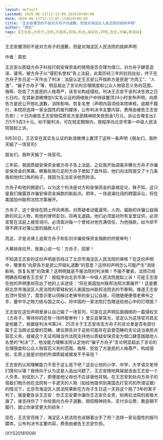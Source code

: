 ```yaml
---
layout: default
Lastmod: 2020-06-21T12:13:09.202410+00:00
date: 2020-06-21T12:13:07.124629+00:00
title: "王志安置顶的不是对方舟子的道歉，而是对海淀区人民法院的挑衅声明"
author: "周宏"
tags: [王志安,方舟子,法院,方是民,安保,判决,海淀区,声明,言论,诈骗,新语丝]
---
```


王志安置顶的不是对方舟子的道歉，而是对海淀区人民法院的挑衅声明

作者：周宏

王志安以质疑方舟子科技打假安保资金的使用是否合理为借口，对方舟子肆意造谣、谩骂，被方舟子以“侵犯名誉权”告上法庭，此案历经三年的拉拉扯扯，终于在方舟子生日这一天作出了判决：法庭认定王志安公开指称方是民是“方肉工”、“人渣”、“骗子方舟子”等，明显超出了言论的合理限度和公众人物容忍义务的范围，侮辱、贬低了方是民的人格尊严，该言论构成侵权。判决王志安于该判决生效之日七日内，在其新浪微博加V实名认证的网络账户中持续置顶24小时发布声明，向原告方是民公开赔礼道歉，消除影响、恢复名誉（声明内容须经本院审核，逾期不履行，本院将选择一家全国性的报刊媒体，公布判决书主要内容，费用由被告王志安负担）；十日内被告王志安赔偿原告方是民精神损失抚慰金1万元，诉讼合理支出2万5千5百3十元。如不服判决，可在规定期限内，按程序向北京市第一中级人民法院提起上诉。

9月30日，王志安在其实名认证的新浪微博上置顶了这样一条声明《朋友们，我昨天输了一场官司》

朋友们，我昨天输了一场官司。

三年前，我因质疑安保资金被方舟子告上法庭，之后我开始调查并曝光方舟子诈骗安保资金的黑幕。眼看败局已定的方舟子使起了盘外招，他们向法院提交了十几条我和他绊口角的帖子，我因为无法反诉他而败诉。

方舟子和他的拥趸们，以为这个判决是对方和安保资金的盖棺定论，殊不知，这只是我们揭露其诈骗安保资金捐款的新起点。明年，一场波澜壮阔的跨国诉讼，将在美国加州联邦法院次第展开。

方舟子，这个曾经在网上呼风唤雨，对质疑者动辄谩骂，人肉，威胁的诈骗公益捐款的风云人物，和他的律师彭剑，将再无退路。他们必须面对所有呈堂证供，必须宣誓在法庭上接受询问，必须面对每一个曾经对他充满信任，为他捐款，如今却不得不跨洋对簿公堂的捐款人们！

而这，才是法律上追索方舟子和彭剑诈骗安保资金捐款的终极审判！

大幕徐徐拉开，我衷心说一句：方舟子，回家！

不知道王志安的这份声明是否经过了北京市海淀区人民法院的审核？在这份声明中，哪里有“向原告方是民公开赔礼道歉”的意思？这样的声明怎么可能产生“消除影响、恢复名誉”的效果？这明明就是不服法院的判决嘛！不服不要紧，法院已经明确告知被告王志安了：按程序向北京市第一中级人民法院提起上诉！可是王志安在他的声明里却亮出了他的上诉途径：“将在美国加州联邦法院次第展开”！这是要把北京市海淀区人民法院的管辖权划入美国加州联邦法院去的节奏啊。难道王志安右顶叶受损了，潜意识里以伺候过老佛爷的安公公自居，可随随便便借老佛爷之手，量中华之物力结与国之欢心，将中国的一家法院打包赠送给他心中的灯塔国？

王志安在这份声明里承认自己输了一场官司，可是在这声明后面捆绑的一篇侵权文《方舟子，等待你的还有一场终极审判！》里又自掌耳光，坚定认为这场官司其实是他赢了，依据是判决书第24、25页关于王志安攻击方舟子的言论里是否有部分属于正当舆论监督的范畴，建议原告对于这些可能存在监督范畴的言论适当承担点容忍义务，就被这个无证鸡贼当作法院支持他以质疑安保资金为借口肆意践踏他人名誉的“判决”了。他没能力理解法院认定他的“骗子方舟子”言论明显超出了言论的合理限度和公众人物容忍义务的范围，侮辱、贬低了方是民的人格尊严，构成侵权，实质上就是对他的所谓质疑或揭发不予采信？

王志安的认知理解能力不至于这么低下吧？这会让他的小学、中学、大学语文老师们情何以堪？我倾向于认为这是人品出问题了。王志安随地屙屎就该由王志安一个人负责，别说别人了，即便是他父母也不应该替他背锅。在王志安到处向方舟子的宿敌们暗示他在法院有一手遮天的人物（如给他提供到美国去打官司的所谓证据）的情况下，北京市海淀区人民法院果断在方舟子生日这一天将这个拖了3年的案子判了，就是要告诉王志安：你王志安要诈骗你王志安负全责，别再拉法院的皮做大旗了，谁支持你了？你给我向方舟子道歉、赔偿精神损失、支付诉讼费，敢逾期不履行，就让你承受更大的损失！

现在，王志安亮贱了，海淀区人民法院也该跟着出手了吧？选择一家全国性的报刊媒体，公布判决书主要内容，费用由被告王志安负担。

(XYS20181009)

